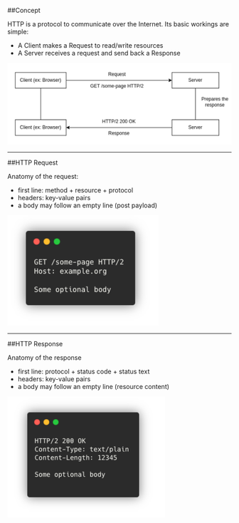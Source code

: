 ##Concept

HTTP is a protocol to communicate over the Internet. Its basic workings are simple:
- A Client makes a Request to read/write resources
- A Server receives a request and send back a Response

![2.1.1](../assets/02-HTTP%20flow/1-HTTP,%20a.k.a%20the%20Web/2.1.1.png)

---

##HTTP Request

Anatomy of the request:
- first line: method + resource + protocol
- headers: key-value pairs
- a body may follow an empty line (post payload)

![2.1.2](../assets/02-HTTP%20flow/1-HTTP,%20a.k.a%20the%20Web/2.1.2.png)

---

##HTTP Response

Anatomy of the response
- first line: protocol + status code + status text
- headers: key-value pairs
- a body may follow an empty line (resource content)

![2.1.3](../assets/02-HTTP%20flow/1-HTTP,%20a.k.a%20the%20Web/2.1.3.png)


